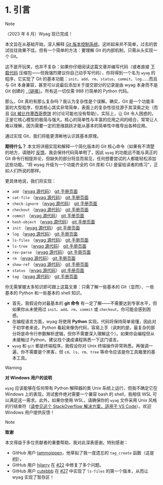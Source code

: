 # 1. 引言

> [!NOTE]
> （2023 年 8 月）Wyag 现已完成！

本文旨在从基础开始，深入解释 [Git 版本控制系统](https://git-scm.com/)。这听起来并不简单，过去的尝试往往效果不佳。但有一个简单的方法：要理解 Git 的内部机制，只需从头实现一个 Git。

这不是开玩笑，也并不复杂：如果你仔细阅读这篇文章并编写代码（或者直接 [下载代码](./wyag.zip) 压缩包——但我强烈建议你自己动手写代码），你将得到一个名为 `wyag` 的程序，它实现了 Git 的基本功能：`init`、`add`、`rm`、`status`、`commit`、`log`……而且与 Git 本身兼容，甚至可以说最后添加关于提交部分的记录是由 wyag 本身而不是 Git 创建的 [（链接）](https://github.com/thblt/write-yourself-a-git/commit/ed26daffb400b2be5f30e044c3237d220226d867)。所有这一切仅需 988 行简单的 Python 代码。

那么，Git 真的有那么复杂吗？我认为复杂性是个误解。确实，Git 是一个功能丰富的大型程序，但其核心其实非常简单，表面上的复杂性往往源于其深奥之处（而且 [Git 被比作墨西哥卷饼](https://byorgey.wordpress.com/2009/01/12/abstraction-intuition-and-the-monad-tutorial-fallacy/) 的讨论可能也没有帮助）。实际上，让 Git 令人困惑的，正是它核心模型的极简与强大。核心的简单性与丰富的应用之间的结合，常常让人难以理解，因为需要一定的思维跳跃才能从基本的简单性中推导出各种应用。

通过实现 Git，我们将能更清晰地认识其基本原理。

**期待什么？** 本文将详细实现和解释一个简化版本的 Git 核心命令（如果有不清楚的地方，请随时 [反馈](#反馈）！)。我会保持代码简单明了，因此 `wyag` 的功能远不能与真正的 Git 命令行相提并论，但缺失的部分将显而易见，任何想要尝试的人都能轻松添加这些功能。“将 wyag 升级为一个功能齐全的 Git 库和 CLI 是留给读者的练习”，正如人们所说的那样。

更具体地说，我们将实现：

- `add` （[wyag 源代码](./9.-暂存区和索引第二部分暂存和提交#_9-3-add-命令)） [git 手册页面](https://git-scm.com/docs/git-add)
- `cat-file` （[wyag 源代码](./4.-读取和写入对象hash-object-和-cat-file#_4-6-cat-file-命令)） [git 手册页面](https://git-scm.com/docs/git-cat-file)
- `check-ignore` （[wyag 源代码](./8.-处理暂存区和索引文件#_8-4-绕道-check-ignore-命令)） [git 手册页面](https://git-scm.com/docs/git-check-ignore)
- `checkout` （[wyag 源代码](./6.-读取提交数据检出#_6-4-checkout-命令)） [git 手册页面](https://git-scm.com/docs/git-checkout)
- `commit` （[wyag 源代码](./9.-暂存区和索引第二部分暂存和提交#_9-4-commit-命令)） [git 手册页面](https://git-scm.com/docs/git-commit)
- `hash-object` （[wyag 源代码](./4.-读取和写入对象hash-object-和-cat-file#_4-7-hash-object-命令)） [git 手册页面](https://git-scm.com/docs/git-hash-object)
- `init` （[wyag 源代码](./3.-创建仓库init#_3-2-init-命令)） [git 手册页面](https://git-scm.com/docs/git-init)
- `log` （[wyag 源代码](./5.-阅读提交历史日志#_5-3-log-命令)） [git 手册页面](https://git-scm.com/docs/git-log)
- `ls-files` （[wyag 源代码](./8.-处理暂存区和索引文件#_8-3-ls-files-命令)） [git 手册页面](https://git-scm.com/docs/git-ls-files)
- `ls-tree` （[wyag 源代码](./6.-读取提交数据检出#_6-3-显示树ls-tree)） [git 手册页面](https://git-scm.com/docs/git-ls-tree)
- `rev-parse` （[wyag 源代码](./7.-引用标签和分支#_7-6-2-rev-parse-命令)） [git 手册页面](https://git-scm.com/docs/git-rev-parse)
- `rm` （[wyag 源代码](./9.-暂存区和索引第二部分暂存和提交#_9-2-rm-命令)） [git 手册页面](https://git-scm.com/docs/git-rm)
- `show-ref` （[wyag 源代码](./7.-引用标签和分支#_7-1-什么是引用以及-show-ref-命令)） [git 手册页面](https://git-scm.com/docs/git-show-ref)
- `status` （[wyag 源代码](./7.-引用标签和分支.md#_8-5-status-命令)） [git 手册页面](https://git-scm.com/docs/git-status)
- `tag` （[wyag 源代码](./7.-引用标签和分支#_7-4-tag-命令)） [git 手册页面](https://git-scm.com/docs/git-tag)

你无需掌握太多知识即可跟上这篇文章：只需了解一些基本的 Git（显然）、一些基本的 Python 和一些基本的 shell 知识。

- 首先，我假设你对最基本的 **git 命令** 有一定了解——不需要达到专家水平，但如果你从未使用过 `init`、`add`、`rm`、`commit` 或 `checkout`，你可能会感到困惑。
- 在编程语言方面，wyag 将使用 **Python** 实现。代码将保持简单易懂，因此对于初学者来说，Python 看起来像伪代码，容易上手（讽刺的是，最复杂的部分将是命令行参数解析逻辑，但你不需要深入理解这个）。如果你会编程但从未接触过 Python，建议找个速成课程熟悉一下这门语言。
- `wyag` 和 `git` 都是终端程序。我假设你对 Unix 终端操作非常熟悉。再强调一遍，你不需要是个黑客，但 `cd`、`ls`、`rm`、`tree` 等命令应该是你工具箱里的基本工具。

> [!WARNING]
> **对 Windows 用户的说明**
>
> `wyag` 应该能够在任何带有 Python 解释器的类 Unix 系统上运行，但我不确定它在 Windows 上的表现。测试套件绝对需要一个兼容 bash 的 shell，我相信 WSL 可以满足这一需求。此外，如果你使用 WSL，请确保你的 `wyag` 文件采用 Unix 风格的行结束符（[请参见这个 StackOverflow 解决方案，适用于 VS Code](https://stackoverflow.com/questions/48692741/how-can-i-make-all-line-endings-eols-in-all-files-in-visual-studio-code-unix)）。欢迎 Windows 用户提供反馈！

> [!NOTE]
> **致谢**
>
> 本文得益于多位贡献者的重要帮助，我对此深表感谢。特别感谢：
>
> - GitHub 用户 [tammoippen](https://github.com/tammoippen)，他草拟了我一度遗忘的 `tag_create` 函数（这是 [\#9](https://github.com/thblt/write-yourself-a-git/issues/9)）。
> - GitHub 用户 [hjlarry](https://github.com/hjlarry) 在 [\#22](https://github.com/thblt/write-yourself-a-git/pull/22) 中修复了多个问题。
> - GitHub 用户 [cutebbb](https://github.com/cutebbb) 在 [\#27](https://github.com/thblt/write-yourself-a-git/pull/27/) 中实现了 `ls-files` 的第一个版本，从而让 wyag 实现了暂存区！
